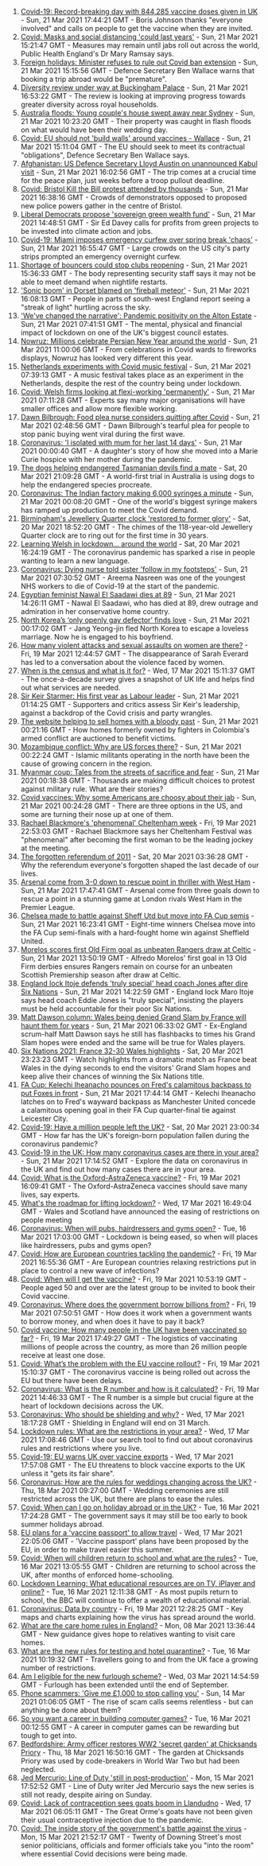 1. [Covid-19: Record-breaking day with 844,285 vaccine doses given in UK](https://www.bbc.co.uk/news/uk-56477291) - Sun, 21 Mar 2021 17:44:21 GMT - Boris Johnson thanks "everyone involved" and calls on people to get the vaccine when they are invited.
1. [Covid: Masks and social distancing 'could last years'](https://www.bbc.co.uk/news/uk-56475807) - Sun, 21 Mar 2021 15:21:47 GMT - Measures may remain until jabs roll out across the world, Public Health England's Dr Mary Ramsay says.
1. [Foreign holidays: Minister refuses to rule out Covid ban extension](https://www.bbc.co.uk/news/uk-56475666) - Sun, 21 Mar 2021 15:15:56 GMT - Defence Secretary Ben Wallace warns that booking a trip abroad would be "premature".
1. [Diversity review under way at Buckingham Palace](https://www.bbc.co.uk/news/uk-56476400) - Sun, 21 Mar 2021 16:53:22 GMT - The review is looking at improving progress towards greater diversity across royal households.
1. [Australia floods: Young couple's house swept away near Sydney](https://www.bbc.co.uk/news/world-australia-56473115) - Sun, 21 Mar 2021 10:23:20 GMT - Their property was caught in flash floods on what would have been their wedding day.
1. [Covid: EU should not 'build walls' around vaccines - Wallace](https://www.bbc.co.uk/news/uk-56475262) - Sun, 21 Mar 2021 15:11:04 GMT - The EU should seek to meet its contractual "obligations", Defence Secretary Ben Wallace says.
1. [Afghanistan: US Defence Secretary Lloyd Austin on unannounced Kabul visit](https://www.bbc.co.uk/news/world-asia-56476995) - Sun, 21 Mar 2021 16:02:56 GMT - The trip comes at a crucial time for the peace plan, just weeks before a troop pullout deadline.
1. [Covid: Bristol Kill the Bill protest attended by thousands](https://www.bbc.co.uk/news/uk-england-bristol-56477887) - Sun, 21 Mar 2021 16:38:16 GMT - Crowds of demonstrators opposed to proposed new police powers gather in the centre of Bristol.
1. [Liberal Democrats propose 'sovereign green wealth fund'](https://www.bbc.co.uk/news/uk-56475256) - Sun, 21 Mar 2021 14:48:51 GMT - Sir Ed Davey calls for profits from green projects to be invested into climate action and jobs.
1. [Covid-19: Miami imposes emergency curfew over spring break 'chaos'](https://www.bbc.co.uk/news/world-us-canada-56476904) - Sun, 21 Mar 2021 16:55:47 GMT - Large crowds on the US city's party strips prompted an emergency overnight curfew.
1. [Shortage of bouncers could stop clubs reopening](https://www.bbc.co.uk/news/business-56474930) - Sun, 21 Mar 2021 15:36:33 GMT - The body representing security staff says it may not be able to meet demand when nightlife restarts.
1. ['Sonic boom' in Dorset blamed on 'fireball meteor'](https://www.bbc.co.uk/news/uk-england-56475333) - Sun, 21 Mar 2021 16:08:13 GMT - People in parts of south-west England report seeing a "streak of light" hurtling across the sky.
1. ['We've changed the narrative': Pandemic positivity on the Alton Estate](https://www.bbc.co.uk/news/uk-england-london-56413821) - Sun, 21 Mar 2021 07:41:51 GMT - The mental, physical and financial impact of lockdown on one of the UK's biggest council estates.
1. [Nowruz: Millions celebrate Persian New Year around the world](https://www.bbc.co.uk/news/world-middle-east-56474734) - Sun, 21 Mar 2021 11:00:06 GMT - From celebrations in Covid wards to fireworks displays, Nowruz has looked very different this year.
1. [Netherlands experiments with Covid music festival](https://www.bbc.co.uk/news/world-europe-56462200) - Sun, 21 Mar 2021 07:39:13 GMT - A music festival takes place as an experiment in the Netherlands, despite the rest of the country being under lockdown.
1. [Covid: Welsh firms looking at flexi-working 'permanently'](https://www.bbc.co.uk/news/uk-wales-56377442) - Sun, 21 Mar 2021 07:11:28 GMT - Experts say many major organisations will have smaller offices and allow more flexible working.
1. [Dawn Bilbrough: Food plea nurse considers quitting after Covid](https://www.bbc.co.uk/news/uk-56472115) - Sun, 21 Mar 2021 02:48:56 GMT - Dawn Bilbrough's tearful plea for people to stop panic buying went viral during the first wave.
1. [Coronavirus: 'I isolated with mum for her last 14 days'](https://www.bbc.co.uk/news/uk-northern-ireland-56462690) - Sun, 21 Mar 2021 00:00:40 GMT - A daughter's story of how she moved into a Marie Curie hospice with her mother during the pandemic.
1. [The dogs helping endangered Tasmanian devils find a mate](https://www.bbc.co.uk/news/world-australia-55991061) - Sat, 20 Mar 2021 21:09:28 GMT - A world-first trial in Australia is using dogs to help the endangered species procreate.
1. [Coronavirus: The Indian factory making 6,000 syringes a minute](https://www.bbc.co.uk/news/world-asia-india-56456232) - Sun, 21 Mar 2021 00:08:20 GMT - One of the world's biggest syringe makers has ramped up production to meet the Covid demand.
1. [Birmingham's Jewellery Quarter clock 'restored to former glory'](https://www.bbc.co.uk/news/uk-england-birmingham-56468896) - Sat, 20 Mar 2021 18:52:20 GMT - The chimes of the 118-year-old Jewellery Quarter clock are to ring out for the first time in 30 years.
1. [Learning Welsh in lockdown... around the world](https://www.bbc.co.uk/news/world-56470914) - Sat, 20 Mar 2021 16:24:19 GMT - The coronavirus pandemic has sparked a rise in people wanting to learn a new language.
1. [Coronavirus: Dying nurse told sister 'follow in my footsteps'](https://www.bbc.co.uk/news/uk-england-birmingham-56377782) - Sun, 21 Mar 2021 07:30:52 GMT - Areema Nasreen was one of the youngest NHS workers to die of Covid-19 at the start of the pandemic.
1. [Egyptian feminist Nawal El Saadawi dies at 89](https://www.bbc.co.uk/news/world-middle-east-55048245) - Sun, 21 Mar 2021 14:26:11 GMT - Nawal El Saadawi, who has died at 89, drew outrage and admiration in her conservative home country.
1. [North Korea’s ‘only openly gay defector’ finds love](https://www.bbc.co.uk/news/world-asia-56323825) - Sun, 21 Mar 2021 00:17:02 GMT - Jang Yeong-jin fled North Korea to escape a loveless marriage. Now he is engaged to his boyfriend.
1. [How many violent attacks and sexual assaults on women are there?](https://www.bbc.co.uk/news/explainers-56365412) - Fri, 19 Mar 2021 12:44:57 GMT - The disappearance of Sarah Everard has led to a conversation about the violence faced by women.
1. [When is the census and what is it for?](https://www.bbc.co.uk/news/explainers-55935409) - Wed, 17 Mar 2021 15:11:37 GMT - The once-a-decade survey gives a snapshot of UK life and helps find out what services are needed.
1. [Sir Keir Starmer: His first year as Labour leader](https://www.bbc.co.uk/news/uk-politics-56461645) - Sun, 21 Mar 2021 01:14:25 GMT - Supporters and critics assess Sir Keir's leadership, against a backdrop of the Covid crisis and party wrangles.
1. [The website helping to sell homes with a bloody past](https://www.bbc.co.uk/news/world-latin-america-56428980) - Sun, 21 Mar 2021 00:21:16 GMT - How homes formerly owned by fighters in Colombia's armed conflict are auctioned to benefit victims.
1. [Mozambique conflict: Why are US forces there?](https://www.bbc.co.uk/news/world-africa-56441499) - Sun, 21 Mar 2021 00:22:24 GMT - Islamic militants operating in the north have been the cause of growing concern in the region.
1. [Myanmar coup: Tales from the streets of sacrifice and fear](https://www.bbc.co.uk/news/world-asia-56356213) - Sun, 21 Mar 2021 00:18:38 GMT - Thousands are making difficult choices to protest against military rule. What are their stories?
1. [Covid vaccines: Why some Americans are choosy about their jab](https://www.bbc.co.uk/news/world-us-canada-56410179) - Sun, 21 Mar 2021 00:24:28 GMT - There are three options in the US, and some are turning their nose up at one of them.
1. [Rachael Blackmore's 'phenomenal' Cheltenham week](https://www.bbc.co.uk/sport/horse-racing/56459134) - Fri, 19 Mar 2021 22:53:03 GMT - Rachael Blackmore says her Cheltenham Festival was "phenomenal" after becoming the first woman to be the leading jockey at the meeting.
1. [The forgotten referendum of 2011](https://www.bbc.co.uk/news/uk-politics-56435341) - Sat, 20 Mar 2021 03:36:28 GMT - Why the referendum everyone's forgotten shaped the last decade of our lives.
1. [Arsenal come from 3-0 down to rescue point in thriller with West Ham](https://www.bbc.co.uk/sport/football/56390453) - Sun, 21 Mar 2021 17:47:41 GMT - Arsenal come from three goals down to rescue a point in a stunning game at London rivals West Ham in the Premier League.
1. [Chelsea made to battle against Sheff Utd but move into FA Cup semis](https://www.bbc.co.uk/sport/football/56415023) - Sun, 21 Mar 2021 16:23:41 GMT - Eight-time winners Chelsea move into the FA Cup semi-finals with a hard-fought home win against Sheffield United.
1. [Morelos scores first Old Firm goal as unbeaten Rangers draw at Celtic](https://www.bbc.co.uk/sport/football/56390446) - Sun, 21 Mar 2021 13:50:19 GMT - Alfredo Morelos' first goal in 13 Old Firm derbies ensures Rangers remain on course for an unbeaten Scottish Premiership season after draw at Celtic.
1. [England lock Itoje defends 'truly special' head coach Jones after dire Six Nations](https://www.bbc.co.uk/sport/rugby-union/56476683) - Sun, 21 Mar 2021 14:22:59 GMT - England lock Maro Itoje says head coach Eddie Jones is "truly special", insisting the players must be held accountable for their poor Six Nations.
1. [Matt Dawson column: Wales being denied Grand Slam by France will haunt them for years](https://www.bbc.co.uk/sport/rugby-union/56472255) - Sun, 21 Mar 2021 06:33:02 GMT - Ex-England scrum-half Matt Dawson says he still has flashbacks to times his Grand Slam hopes were ended and the same will be true for Wales players.
1. [Six Nations 2021: France 32-30 Wales highlights](https://www.bbc.co.uk/sport/av/rugby-union/56472762) - Sat, 20 Mar 2021 23:23:23 GMT - Watch highlights from a dramatic match as France beat Wales in the dying seconds to end the visitors' Grand Slam hopes and keep alive their chances of winning the Six Nations title.
1. [FA Cup: Kelechi Iheanacho pounces on Fred's calamitous backpass to put Foxes in front](https://www.bbc.co.uk/sport/av/football/56476877) - Sun, 21 Mar 2021 17:44:14 GMT - Kelechi Iheanacho latches on to Fred's wayward backpass as Manchester United concede a calamitous opening goal in their FA Cup quarter-final tie against Leicester City.
1. [Covid-19: Have a million people left the UK?](https://www.bbc.co.uk/news/uk-56435100) - Sat, 20 Mar 2021 23:00:34 GMT - How far has the UK's foreign-born population fallen during the coronavirus pandemic?
1. [Covid-19 in the UK: How many coronavirus cases are there in your area?](https://www.bbc.co.uk/news/uk-51768274) - Sun, 21 Mar 2021 17:14:52 GMT - Explore the data on coronavirus in the UK and find out how many cases there are in your area.
1. [Covid: What is the Oxford-AstraZeneca vaccine?](https://www.bbc.co.uk/news/health-55302595) - Fri, 19 Mar 2021 16:09:41 GMT - The Oxford-AstraZeneca vaccines should save many lives, say experts.
1. [What's the roadmap for lifting lockdown?](https://www.bbc.co.uk/news/explainers-52530518) - Wed, 17 Mar 2021 16:49:04 GMT - Wales and Scotland have announced the easing of restrictions on people meeting
1. [Coronavirus: When will pubs, hairdressers and gyms open?](https://www.bbc.co.uk/news/explainers-53349989) - Tue, 16 Mar 2021 17:03:00 GMT - Lockdown is being eased, so when will places like hairdressers, pubs and gyms open?
1. [Covid: How are European countries tackling the pandemic?](https://www.bbc.co.uk/news/explainers-53640249) - Fri, 19 Mar 2021 16:55:36 GMT - Are European countries relaxing restrictions put in place to control a new wave of infections?
1. [Covid: When will I get the vaccine?](https://www.bbc.co.uk/news/health-55045639) - Fri, 19 Mar 2021 10:53:19 GMT - People aged 50 and over are the latest group to be invited to book their Covid vaccine.
1. [Coronavirus: Where does the government borrow billions from?](https://www.bbc.co.uk/news/business-50504151) - Fri, 19 Mar 2021 07:50:51 GMT - How does it work when a government wants to borrow money, and when does it have to pay it back?
1. [Covid vaccine: How many people in the UK have been vaccinated so far?](https://www.bbc.co.uk/news/health-55274833) - Fri, 19 Mar 2021 17:49:27 GMT - The logistics of vaccinating millions of people across the country, as more than 26 million people receive at least one dose.
1. [Covid: What’s the problem with the EU vaccine rollout?](https://www.bbc.co.uk/news/explainers-52380823) - Fri, 19 Mar 2021 15:10:37 GMT - The coronavirus vaccine is being rolled out across the EU but there have been delays.
1. [Coronavirus: What is the R number and how is it calculated?](https://www.bbc.co.uk/news/health-52473523) - Fri, 19 Mar 2021 14:46:33 GMT - The R number is a simple but crucial figure at the heart of lockdown decisions across the UK.
1. [Coronavirus: Who should be shielding and why?](https://www.bbc.co.uk/news/health-51997151) - Wed, 17 Mar 2021 18:17:28 GMT - Shielding in England will end on 31 March.
1. [Lockdown rules: What are the restrictions in your area?](https://www.bbc.co.uk/news/uk-54373904) - Wed, 17 Mar 2021 17:08:46 GMT - Use our search tool to find out about coronavirus rules and restrictions where you live.
1. [Covid-19: EU warns UK over vaccine exports](https://www.bbc.co.uk/news/45877605) - Wed, 17 Mar 2021 17:57:08 GMT - The EU threatens to block vaccine exports to the UK unless it "gets its fair share".
1. [Coronavirus: How are the rules for weddings changing across the UK?](https://www.bbc.co.uk/news/explainers-52811509) - Thu, 18 Mar 2021 09:27:00 GMT - Wedding ceremonies are still restricted across the UK, but there are plans to ease the rules.
1. [Covid: When can I go on holiday abroad or in the UK?](https://www.bbc.co.uk/news/explainers-52646738) - Tue, 16 Mar 2021 17:24:28 GMT - The government says it may still be too early to book summer holidays abroad.
1. [EU plans for a 'vaccine passport' to allow travel](https://www.bbc.co.uk/news/world-europe-56436910) - Wed, 17 Mar 2021 22:05:06 GMT - 'Vaccine passport' plans have been proposed by the EU, in order to make travel easier this summer.
1. [Covid: When will children return to school and what are the rules?](https://www.bbc.co.uk/news/education-51643556) - Tue, 16 Mar 2021 13:05:55 GMT - Children are returning to school across the UK, after months of enforced home-schooling.
1. [Lockdown Learning: What educational resources are on TV, iPlayer and online?](https://www.bbc.co.uk/news/education-55591821) - Tue, 16 Mar 2021 12:11:38 GMT - As most pupils return to school, the BBC will continue to offer a wealth of educational material.
1. [Coronavirus: Data by country](https://www.bbc.co.uk/news/world-51235105) - Fri, 19 Mar 2021 12:28:25 GMT - Key maps and charts explaining how the virus has spread around the world.
1. [What are the care home rules in England?](https://www.bbc.co.uk/news/explainers-53503712) - Mon, 08 Mar 2021 13:36:44 GMT - New guidance gives hope to relatives wanting to visit care homes.
1. [What are the new rules for testing and hotel quarantine?](https://www.bbc.co.uk/news/explainers-52544307) - Tue, 16 Mar 2021 10:19:32 GMT - Travellers going to and from the UK face a growing number of restrictions.
1. [Am I eligible for the new furlough scheme?](https://www.bbc.co.uk/news/explainers-52135342) - Wed, 03 Mar 2021 14:54:59 GMT - Furlough has been extended until the end of September.
1. [Phone scammers: 'Give me £1,000 to stop calling you'](https://www.bbc.co.uk/news/technology-56334466) - Sun, 14 Mar 2021 01:06:05 GMT - The rise of scam calls seems relentless - but can anything be done about them?
1. [So you want a career in building computer games?](https://www.bbc.co.uk/news/business-56320899) - Tue, 16 Mar 2021 00:12:55 GMT - A career in computer games can be rewarding but tough to get into.
1. [Bedfordshire: Army officer restores WW2 'secret garden' at Chicksands Priory](https://www.bbc.co.uk/news/uk-england-beds-bucks-herts-56442771) - Thu, 18 Mar 2021 16:50:16 GMT - The garden at Chicksands Priory was used by code-breakers in World War Two but had been neglected.
1. [Jed Mercurio: Line of Duty 'still in post-production'](https://www.bbc.co.uk/news/entertainment-arts-56408763) - Mon, 15 Mar 2021 17:52:52 GMT - Line of Duty writer Jed Mercurio says the new series is still not ready, despite airing on Sunday.
1. [Covid: Lack of contraception sees goats boom in Llandudno](https://www.bbc.co.uk/news/uk-wales-56423211) - Wed, 17 Mar 2021 06:05:11 GMT - The Great Orme's goats have not been given their usual contraceptive injection due to the pandemic.
1. [Covid: The inside story of the government's battle against the virus](https://www.bbc.co.uk/news/uk-politics-56361599) - Mon, 15 Mar 2021 21:52:17 GMT - Twenty of Downing Street's most senior politicians, officials and former officials take you "into the room" where essential Covid decisions were being made.
